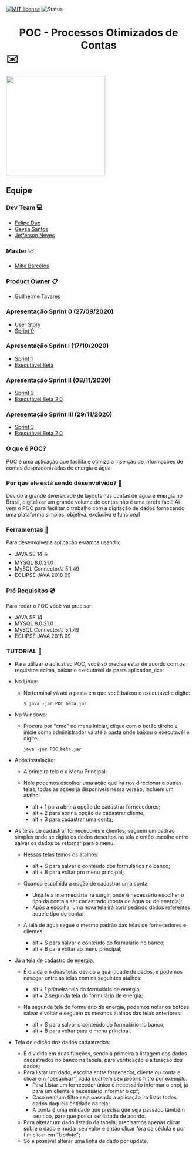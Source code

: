 [![MIT license](https://img.shields.io/badge/License-MIT-blue.svg)](https://lbesson.mit-license.org/)
![Status](https://img.shields.io/badge/Status-In_progress-orange.svg)
# <center> POC - Processos Otimizados de Contas </center> :envelope:
<img src="https://github.com/MikeBBatista/pi-fatec-java/blob/develop/app/src/img/rsz_3poc.png" width="270px" heigth="270px" align="i"> 

## Equipe

### Dev Team :computer:

* [Felipe Duo](https://www.linkedin.com/in/felipe-duo-209651127/)
* [Geysa Santos](https://www.linkedin.com/in/geysa-fernanda-f-f-santos-97159b10a/)  
* [Jefferson Neves](https://www.linkedin.com/in/jeferson-tadeu-das-neves-a98343190/)

### Master :chart_with_upwards_trend:

* [Mike Barcelos](https://www.linkedin.com/in/mike-barcelos-b4648016a/)  

### Product Owner :clipboard:

* [Guilherme Tavares](https://www.linkedin.com/in/guilhermeftavares/)


### Apresentação Sprint 0 (27/09/2020) 
* [User Story](https://drive.google.com/file/d/1FgCiddxV0BacmEHiR5Xw8v0SLv4diTsZ/view?usp=sharing)
* [Sprint 0](https://drive.google.com/file/d/1EVJPpmEamyzXfEI8WTmrKYo8Iq_8sBKT/view?usp=sharing)


### Apresentação Sprint I (17/10/2020) 
* [Sprint 1](https://drive.google.com/file/d/1nOgl_S0vtLXNuLil7aBkkigiMFR3jACz/view?usp=sharing)
* [Executável Beta](https://drive.google.com/file/d/1VomvKVPfKELb7qm2l9W4r22lDG6mXhUk/view?usp=sharing)

### Apresentação Sprint II (08/11/2020)
* [Sprint 2](https://drive.google.com/file/d/1zbDut4F2GjHMc__KgvFkvAMpVFmTIL-Q/view?usp=sharing)
* [Executável Beta 2.0](https://drive.google.com/file/d/1qVH_Uh_dj-nzQ76ZDc63U17FUGkoBmyb/view?usp=sharing)

### Apresentação Sprint III (29/11/2020)
* [Sprint 3](https://drive.google.com/file/d/1zbDut4F2GjHMc__KgvFkvAMpVFmTIL-Q/view?usp=sharing)
* [Executável Beta 2.0](https://drive.google.com/file/d/1q8Y5Dw6evqfcJk7u29KN_WqzrD-RnjYq/view?usp=sharing)

### O que é POC?
 
 POC é uma aplicação que facilita e otimiza a inserção de informações de contas despradonizadas de energia e água
 
### Por que ele está sendo desenvolvido? :gift:
 
 Devido a grande diversidade de layouts nas contas de água e energia no Brasil, digitalizar um grande volume de contas não é uma tarefa fácil! Ai vem o POC para facilitar o trabalho com a digitação de dados fornecendo uma plataforma simples, objetiva, exclusiva e funcional
 
### Ferramentas :wrench:

Para desenvolver a aplicação estamos usando:
- JAVA SE 14 :coffee:
- MYSQL 8.0.21.0
- MySQL Connector/J 5.1.49
- ECLIPSE JAVA 2018 09

### Pré Requisitos :cd:

Para rodar o POC você vai precisar:
- JAVA SE 14
- MYSQL 8.0.21.0
- MySQL Connector/J 5.1.49
- ECLIPSE JAVA 2018 09

### TUTORIAL :rainbow:

- Para utilizar o aplicativo POC, você só precisa estar de acordo com os requisitos acima, baixar o executavel da pasta aplication_exe:

- No Linux: 

	 - No terminal vá até a pasta em que você baixou o executável e digite:

   		```$ java -jar POC_beta.jar ```
- No Windows:
	- Procure por "cmd" no menu iniciar, clique com o botão direito e inicie como administrador vá até a pasta onde baixou o executavél e digite:
  
		```java -jar POC_beta.jar ```
  

- Após Instalação:
  - A primeira tela é o Menu Principal:
   - Nele podemos escolher uma ação que irá nos direcionar a outras telas, todas as ações já disponíveis nessa versão, incluem um atalho:

      - alt + 1 para abrir a opção de cadastrar fornecedores;
      - alt + 2 para abrir a opção de cadastrar cliente;
      - alt + 3 para cadastrar uma conta;


 - As telas de cadastrar fornecedores e clientes, seguem um padrão simples onde se digita os dados descritos na tela e então escolhe entre salvar os dados ou retornar para o menu.

   - Nessas telas temos os atalhos:

      - alt + S para salvar o conteúdo dos formulários no banco;
      - alt + B para voltar pro menu principal;

   - Quando escolhida a opção de cadastrar uma conta: 
     - Uma tela intermediária irá surgir, onde é necessário escolher o tipo da conta a ser cadastrado (conta de água ou de energia):
     - Após a escolha, uma nova tela irá abrir pedindo dados referentes aquele tipo de conta:

   - A tela de água segue o mesmo padrão das telas de fornecedores e clientes:

       - alt + S para salvar o conteúdo do formulário no banco;
       - alt + B para voltar ao menu principal;

  - Já a tela de cadastro de energia: 
    - É divida em duas telas devido a quantidade de dados, e podemos navegar entre as telas com os seguintes atalhos:

       - alt + 1 primeira tela do formulário de energia;
       - alt + 2 segunda tela do formulário de energia;

    - Na segunda tela do formulário de energia, podemos notar os botões salvar e voltar e seguem os mesmos atalhos das telas anteriores:

       - alt + S para salvar o conteúdo do formulário no banco;
       - alt + B para voltar para o menu principal.

  - Tela de edição dos dados cadastrados:
    - É dividida em duas funções, sendo a primeira a listagem dos dados cadastrados no banco na tabela, para verificação e alteração dos dados;
    - Para listar um dado, escolha entre fornecedor, cliente ou conta e clicar em "pesquisar", cada qual tem seu próprio filtro por exemplo:
       - Para Listar um fornecedor único é necessário informar o cnpj, já para um cliente é necessário informar o cpf;
       - Caso nenhum filtro seja passado a aplicação irá listar todos dados daquela entidade na tela;
       - A conta é uma entidade que precisa que seja passado também seu tipo, para que possa ser listada de acordo.
    - Para alterar um dado listado da tabela, precisamos apenas clicar sobre o dado e mudar seu valor e então clicar fora da cédula e por fim clicar em "Update";
    - Só é possível alterar uma linha de dado por update.
